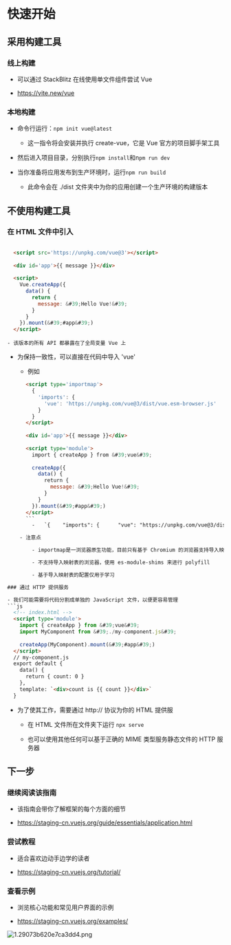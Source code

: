 # 快速开始

## 采用构建工具

### 线上构建

- 可以通过 StackBlitz 在线使用单文件组件尝试 Vue

- https://vite.new/vue

### 本地构建

- 命令行运行：`npm init vue@latest`

	- 这一指令将会安装并执行 create-vue，它是 Vue 官方的项目脚手架工具

- 然后进入项目目录，分别执行`npm install`和n`pm run dev`

- 当你准备将应用发布到生产环境时，运行`npm run build`

	- 此命令会在 ./dist 文件夹中为你的应用创建一个生产环境的构建版本

## 不使用构建工具

### 在 HTML 文件中引入
```html

  <script src='https://unpkg.com/vue@3'></script>
  
  <div id='app'>{{ message }}</div>
  
  <script>
    Vue.createApp({
      data() {
        return {
          message: &#39;Hello Vue!&#39;
        }
      }
    }).mount(&#39;#app&#39;)
  </script>
```
	- 该版本的所有 API 都暴露在了全局变量 Vue 上

- 为保持一致性，可以直接在代码中导入 'vue'

	- 例如
```html
	  <script type='importmap'>
	    {
	      'imports': {
	        'vue': 'https://unpkg.com/vue@3/dist/vue.esm-browser.js'
	      }
	    }
	  </script>
	  
	  <div id='app'>{{ message }}</div>
	  
	  <script type='module'>
	    import { createApp } from &#39;vue&#39;
	  
	    createApp({
	      data() {
	        return {
	          message: &#39;Hello Vue!&#39;
	        }
	      }
	    }).mount(&#39;#app&#39;)
	  </script>
	  ```
		-   `{    "imports": {      "vue": "https://unpkg.com/vue@3/dist/vue.esm-browser.js"    }  }`

	- 注意点

		- importmap是一浏览器原生功能，目前只有基于 Chromium 的浏览器支持导入映射表

		- 不支持导入映射表的浏览器，使用 es-module-shims 来进行 polyfill

		- 基于导入映射表的配置仅用于学习

### 通过 HTTP 提供服务

- 我们可能需要将代码分割成单独的 JavaScript 文件，以便更容易管理
```js
  <!-- index.html -->
  <script type='module'>
    import { createApp } from &#39;vue&#39;
    import MyComponent from &#39;./my-component.js&#39;
  
    createApp(MyComponent).mount(&#39;#app&#39;)
  </script>
  // my-component.js
  export default {
    data() {
      return { count: 0 }
    },
    template: `<div>count is {{ count }}</div>`
  }
  ```
- 为了使其工作，需要通过 http:// 协议为你的 HTML 提供服

	- 在 HTML 文件所在文件夹下运行 `npx serve`

	- 也可以使用其他任何可以基于正确的 MIME 类型服务静态文件的 HTTP 服务器

## 下一步

### 继续阅读该指南

- 该指南会带你了解框架的每个方面的细节

- https://staging-cn.vuejs.org/guide/essentials/application.html

### 尝试教程

- 适合喜欢边动手边学的读者

- https://staging-cn.vuejs.org/tutorial/

### 查看示例

- 浏览核心功能和常见用户界面的示例

- https://staging-cn.vuejs.org/examples/


![1.29073b620e7ca3dd4.png](https://img.picgo.net/2024/02/10/1.29073b620e7ca3dd4.png)
